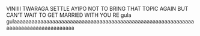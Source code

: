 VINIIII TWARAGA SETTLE AYIPO 
NOT TO BRING THAT TOPIC AGAIN BUT 
CAN'T WAIT TO GET MARRIED WITH YOU RE 
gula gulaaaaaaaaaaaaaaaaaaaaaaaaaaaaaaaaaaaaaaaaaaaaaaaaaaaaaaaaaaaaaaaaaaaaaaaaaaaaaaaaaaaa
